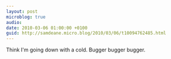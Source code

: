 ```yaml
---
layout: post
microblog: true
audio: 
date: 2010-03-06 01:00:00 +0100
guid: http://samdeane.micro.blog/2010/03/06/t10094762485.html
---
```

Think I'm going down with a cold. Bugger bugger bugger.

